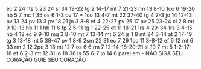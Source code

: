 ec 2 24
1ts 5 23 24
sl 34 19-22
tg 2 14-17
mt 7 21-23
rm 13 8-10
1co 6 19-20
hb 5 7
mc 1 35
os 6 1-3
pv 17 *
1co 13 4-7
mt 22 37-40
tg 4 2-3
jo 14 12-13
pv 13 24
pv 13 3
pv 18 21
jo 3 3-8
ef 4 22-27
pv 25 17
pv 25 23-24
cl 2 8
mt 9 10-13
hb 11 1
hb 11 6
fp 2 5-11
tg 1 22-25
dt 11 18-21
1rs 4 29-34
1rs 3 4-15
hb 4 12
ec 9 9-10
mq 3 8-10
mt 7 13-14
mt 6 24
js 1 8
mt 24 3-14
at 2 17-19
tg 3 13-18
mt 5 38-47
pv 1 8-9
2sm 22 31
ec 7 29
1co 11 3-8-12
ef 6 12
mt 6 33
rm 2 12
2pe 3 18
mt 12 7
os 6 6
rm 7 12-14-18-20-21
sl 19 7
mt 5 1-2-17-18
ef 6 2-3
mt 12 31
jo 18 36
is 55 6-7
jo 14 6
parei em - NÃO SIGA SEU CORAÇÃO GUIE SEU CORAÇÃO
